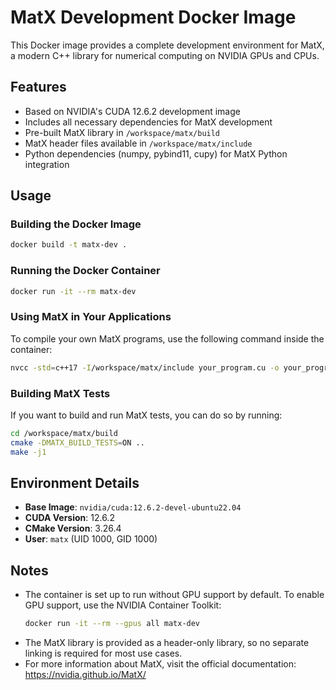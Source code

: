 # MatX Development Docker Image

This Docker image provides a complete development environment for MatX, a modern C++ library for numerical computing on NVIDIA GPUs and CPUs.

## Features

- Based on NVIDIA's CUDA 12.6.2 development image
- Includes all necessary dependencies for MatX development
- Pre-built MatX library in `/workspace/matx/build`
- MatX header files available in `/workspace/matx/include`
- Python dependencies (numpy, pybind11, cupy) for MatX Python integration

## Usage

### Building the Docker Image

```bash
docker build -t matx-dev .
```

### Running the Docker Container

```bash
docker run -it --rm matx-dev
```

### Using MatX in Your Applications

To compile your own MatX programs, use the following command inside the container:

```bash
nvcc -std=c++17 -I/workspace/matx/include your_program.cu -o your_program
```

### Building MatX Tests

If you want to build and run MatX tests, you can do so by running:

```bash
cd /workspace/matx/build
cmake -DMATX_BUILD_TESTS=ON ..
make -j1
```

## Environment Details

- **Base Image**: `nvidia/cuda:12.6.2-devel-ubuntu22.04`
- **CUDA Version**: 12.6.2
- **CMake Version**: 3.26.4
- **User**: `matx` (UID 1000, GID 1000)

## Notes

- The container is set up to run without GPU support by default. To enable GPU support, use the NVIDIA Container Toolkit:
  ```bash
  docker run -it --rm --gpus all matx-dev
  ```
- The MatX library is provided as a header-only library, so no separate linking is required for most use cases.
- For more information about MatX, visit the official documentation: https://nvidia.github.io/MatX/